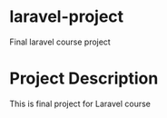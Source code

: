 # laravel-project
Final laravel course project

# Project Description
This is final project for Laravel course
